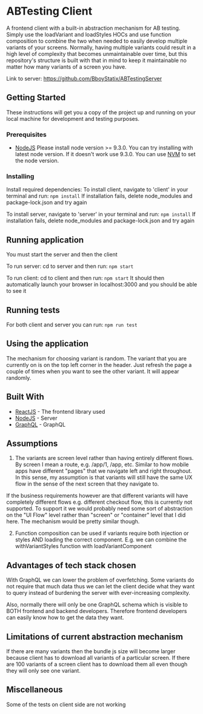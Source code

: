 # ABTesting Client
A frontend client with a built-in abstraction mechanism for AB testing. Simply use the loadVariant and loadStyles HOCs and use function composition to combine the two when needed to easily develop multiple variants of your screens. Normally, having multiple variants could result in a high level of complexity that becomes unmaintainable over time, but this repository's structure is built with that in mind to keep it maintainable no matter how many variants of a screen you have.

Link to server: https://github.com/BboyStatix/ABTestingServer

## Getting Started

These instructions will get you a copy of the project up and running on your local machine for development and testing purposes.

### Prerequisites

* [NodeJS](https://nodejs.org/en/)
Please install node version >= 9.3.0. You can try installing with latest node version. If it doesn't work use 9.3.0.
You can use [NVM](https://github.com/nvm-sh/nvm) to set the node version.

### Installing

Install required dependencies:
To install client, navigate to 'client' in your terminal and run:
`npm install`
If installation fails, delete node_modules and package-lock.json and try again

To install server, navigate to 'server' in your terminal and run:
`npm install`
If installation fails, delete node_modules and package-lock.json and try again

## Running application
You must start the server and then the client

To run server:
cd to server and then run:
`npm start`

To run client:
cd to client and then run:
`npm start`
It should then automatically launch your browser in localhost:3000 and you should be able to see it

## Running tests
For both client and server you can run:
`npm run test`

## Using the application
The mechanism for choosing variant is random.
The variant that you are currently on is on the top left corner in the header. Just refresh the page a couple of times when you want to see the other variant. It will appear randomly.

## Built With
* [ReactJS](https://reactjs.org/) - The frontend library used
* [NodeJS](https://nodejs.org/en/) - Server
* [GraphQL](https://graphql.org/) - GraphQL

## Assumptions
1) The variants are screen level rather than having entirely different flows. By screen I mean a route, e.g. /app/1, /app, etc. Similar to how mobile apps have different "pages" that we navigate left and right throughout. In this sense, my assumption is that variants will still have the same UX flow in the sense of the next screen that they navigate to.

If the business requirements however are that different variants will have completely different flows e.g. different checkout flow, this is currently not supported. To support it we would probably need some sort of abstraction on the "UI Flow" level rather than "screen" or "container" level that I did here. The mechanism would be pretty similar though.

2) Function composition can be used if variants require both injection or styles AND loading the correct component. E.g. we can combine the withVariantStyles function with loadVariantComponent

## Advantages of tech stack chosen
With GraphQL we can lower the problem of overfetching. Some variants do not require that much data thus we can let the client decide what they want to query instead of burdening the server with ever-increasing complexity.

Also, normally there will only be one GraphQL schema which is visible to BOTH frontend and backend developers. Therefore frontend developers can easily know how to get the data they want.

## Limitations of current abstraction mechanism
If there are many variants then the bundle js size will become larger because client has to download all variants of a particular screen. If there are 100 variants of a screen client has to download them all even though they will only see one variant.


## Miscellaneous
Some of the tests on client side are not working
